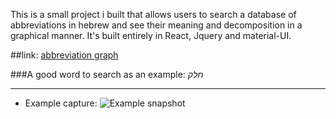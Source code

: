 This is a small project i built that allows users to search a database of abbreviations in hebrew and see their meaning and decomposition in a graphical manner. It's built entirely in React, Jquery and material-UI.

##link: [abbreviation graph](https://abbreviationgraph.firebaseapp.com/ "Heading link")

###A good word to search as an example: <i>חלק</i>

-----
* Example capture:
![Example snapshot](https://i.imgur.com/4GGqtGd.png)

